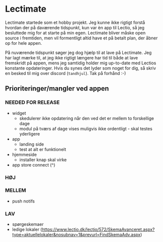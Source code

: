 # Lectimate
Lectimate startede som et hobby projekt. Jeg kunne ikke rigtigt forstå hvordan der på daværende tidspunkt, kun var èn app til Lectio, så jeg besluttede mig for at starte på min egen. Lectimate bliver måske open source i fremtiden, men vil formentligt altid have et på betalt plan, der åbner op for hele appen. 

På nuværende tidspunkt søger jeg dog hjælp til at lave på Lectimate. Jeg har lagt mærke til, at jeg ikke rigtigt længere har tid til både at lave fremskridt på appen, mens jeg samtidig holder mig up-to-date med Lectios konstante opdateringer. Hvis du synes det lyder som noget for dig, så skriv en besked til mig over discord (`tandhjul`). Tak på forhånd :-)

## Prioriteringer/mangler ved appen

### NEEDED FOR RELEASE
- widget
    - skedulerer ikke opdatering når den ved det er mellem to forskellige dage
    - modul på tværs af dage vises muligvis ikke ordentligt - skal testes yderligere
- app
    - landing side
    - test at alt er funktionelt
- hjemmeside
    - installer knap skal virke
- app store connect (^)

### __HØJ__

### __MELLEM__
- push notifs

### __LAV__
- spørgeskemaer
- ledige lokaler (https://www.lectio.dk/lectio/572/SkemaAvanceret.aspx?type=aktuellelokaler&nosubnav=1&prevurl=FindSkemaAdv.aspx)